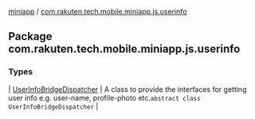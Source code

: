 [miniapp](../index.md) / [com.rakuten.tech.mobile.miniapp.js.userinfo](./index.md)

## Package com.rakuten.tech.mobile.miniapp.js.userinfo

### Types

| [UserInfoBridgeDispatcher](-user-info-bridge-dispatcher/index.md) | A class to provide the interfaces for getting user info e.g. user-name, profile-photo etc.`abstract class UserInfoBridgeDispatcher` |

